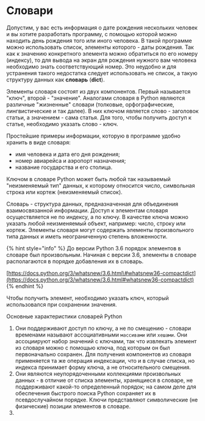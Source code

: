 # Словари

Допустим, у вас есть информация о дате рождения нескольких человек и вы хотите разработать программу, с помощью которой можно находить день рождения того или иного человека. В такой программе можно использовать список, элементы которого - даты рождения. Так как к значению конкретного элемента можно обратиться по его номеру \(индексу\), то для вывода на экран для рождения нужного вам человека необходимо знать соответствующий номер. Это неудобно и для устранения такого недостатка следует использовать не список, а такую структуру данных как **словарь** \(**dict**\).

Элементы словаря состоят из двух компонентов. Первый называется "ключ", второй - "значение". Аналогами словаря в Python являются различные "жизненные" словари \(толковые, орфографические, лингвистические и так далее\). В них ключом является слово - заголовок статьи, а значением - сама статья. Для того, чтобы получить доступ к статье, необходимо указать слово - ключ.

Простейшие примеры информации, которую в программе удобно хранить в виде словаря:

* имя человека и дата его дня рождения;
* номер авиарейса и аэропорт назначения;
* название государства и его столица.

Ключом в словаре Python может быть любой так называемый "неизменяемый тип" данных, к которому относится число, символьная строка или кортеж \(неизменяемый список\).

Словарь - структура данных, предназначенная для объединения взаимосвязанной информации. Доступ к элементам словаря осуществляется не по индексу, а по ключу. В качестве ключа можно указать любой неизменяемый объект, например: число, строку или кортеж. Элементы словаря могут содержать элементы произвольного типа данных и иметь неограниченную степень вложенности. 

{% hint style="info" %}
До версии Python 3.6 порядок элементов в словаре был произвольным. Начиная с версии 3.6, элементы в словаре располагаются в порядке добавления их в словарь. 

[https://docs.python.org/3/whatsnew/3.6.html\#whatsnew36-compactdict](https://docs.python.org/3/whatsnew/3.6.html#whatsnew36-compactdict)
{% endhint %}

Чтобы получить элемент, необходимо указать ключ, который использовался при сохранении значения.

Основные характеристики словарей Python

1. Они поддерживают доступ по ключу, а не по смещению - словари временами называют ассоциативными `массивами` или `хешами`. Они ассоциируют набор значений с ключами, так что извлекать элемент из словаря можно с помощью ключа, под которым он был первоначально сохранен. Для получения компонентов из словаря применяется та же операция индексации, что и в случае списка, но индекса принимает форму ключа, а не относительного смещения.
2. Они являются неупорядоченными коллекциями произвольных данных - в отличие от списка элементы, хранящиеся в словаре, не поддерживают какой-то определенный порядок; на самом деле для обеспечения быстрого поиска Python сохраняет их в псевдослучайном порядке. Ключи представляют символические \(не физические\) позиции элементов в словаре.
3. 

